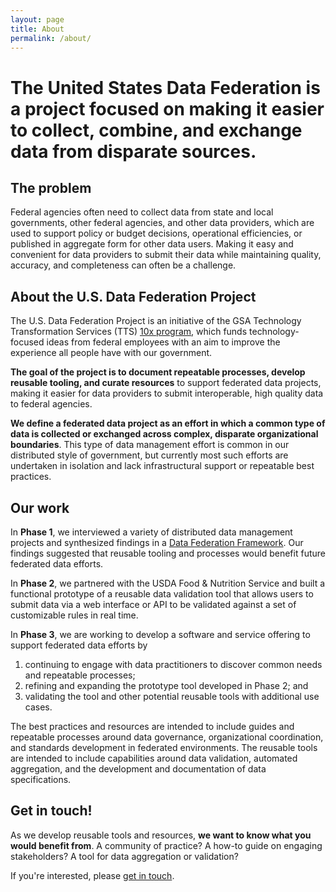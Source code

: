```yaml
---
layout: page
title: About
permalink: /about/
---
```


# The United States Data Federation is a project focused on making it easier to collect, combine, and exchange data from disparate sources.

## The problem

Federal agencies often need to collect data from state and local governments, other federal agencies, and other data providers, which are used to support policy or budget decisions, operational efficiencies, or published in aggregate form for other data users. Making it easy and convenient for data providers to submit their data while maintaining quality, accuracy, and completeness can often be a challenge.

## About the U.S. Data Federation Project

The U.S. Data Federation Project is an initiative of the GSA Technology Transformation Services (TTS) [10x program](https://10x.gsa.gov), which funds technology-focused ideas from federal employees with an aim to improve the experience all people have with our government.

**The goal of the project is to document repeatable processes, develop reusable tooling, and curate resources** to support federated data projects, making it easier for data providers to submit interoperable, high quality data to federal agencies. 

**We define a federated data project as an effort in which a common type of data is collected or exchanged across complex, disparate organizational boundaries**. This type of data management effort is common in our distributed style of government, but currently most such efforts are undertaken in isolation and lack infrastructural support or repeatable best practices. 

## Our work

In **Phase 1**, we interviewed a variety of distributed data management projects and synthesized findings in a [Data Federation Framework](/us-data-federation-framework/). Our findings suggested that reusable tooling and processes would benefit future federated data efforts.

In **Phase 2**, we partnered with the USDA Food & Nutrition Service and built a functional prototype of a reusable data validation tool that allows users to submit data via a web interface or API to be validated against a set of customizable rules in real time.

In **Phase 3**, we are working to develop a software and service offering to support federated data efforts by 

1. continuing to engage with data practitioners to discover common needs and repeatable processes;
2. refining and expanding the prototype tool developed in Phase 2; and  
3. validating the tool and other potential reusable tools with additional use cases.

The best practices and resources are intended to include guides and repeatable processes around data governance, organizational coordination, and standards development in federated environments. The reusable tools are intended to include capabilities around data validation, automated aggregation, and the development and documentation of data specifications. 

## Get in touch!

As we develop reusable tools and resources, **we want to know what you would benefit from**. A community of practice? A how-to guide on engaging stakeholders? A tool for data aggregation or validation?   

If you're interested, please [get in touch](/get-in-touch/). 

